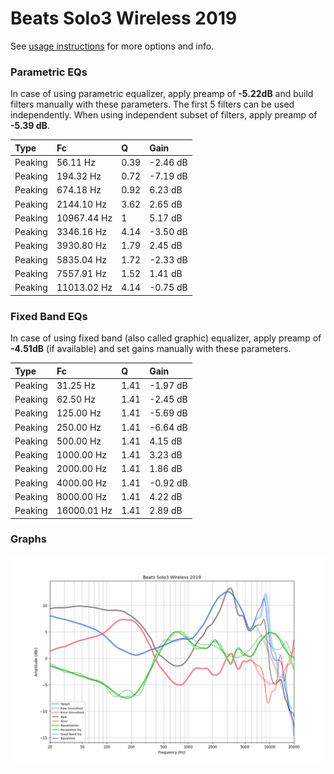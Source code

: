 # Beats Solo3 Wireless 2019
See [usage instructions](https://github.com/jaakkopasanen/AutoEq#usage) for more options and info.

### Parametric EQs
In case of using parametric equalizer, apply preamp of **-5.22dB** and build filters manually
with these parameters. The first 5 filters can be used independently.
When using independent subset of filters, apply preamp of **-5.39 dB**.

| Type    | Fc          |    Q | Gain     |
|:--------|:------------|:-----|:---------|
| Peaking | 56.11 Hz    | 0.39 | -2.46 dB |
| Peaking | 194.32 Hz   | 0.72 | -7.19 dB |
| Peaking | 674.18 Hz   | 0.92 | 6.23 dB  |
| Peaking | 2144.10 Hz  | 3.62 | 2.65 dB  |
| Peaking | 10967.44 Hz | 1    | 5.17 dB  |
| Peaking | 3346.16 Hz  | 4.14 | -3.50 dB |
| Peaking | 3930.80 Hz  | 1.79 | 2.45 dB  |
| Peaking | 5835.04 Hz  | 1.72 | -2.33 dB |
| Peaking | 7557.91 Hz  | 1.52 | 1.41 dB  |
| Peaking | 11013.02 Hz | 4.14 | -0.75 dB |

### Fixed Band EQs
In case of using fixed band (also called graphic) equalizer, apply preamp of **-4.51dB**
(if available) and set gains manually with these parameters.

| Type    | Fc          |    Q | Gain     |
|:--------|:------------|:-----|:---------|
| Peaking | 31.25 Hz    | 1.41 | -1.97 dB |
| Peaking | 62.50 Hz    | 1.41 | -2.45 dB |
| Peaking | 125.00 Hz   | 1.41 | -5.69 dB |
| Peaking | 250.00 Hz   | 1.41 | -6.64 dB |
| Peaking | 500.00 Hz   | 1.41 | 4.15 dB  |
| Peaking | 1000.00 Hz  | 1.41 | 3.23 dB  |
| Peaking | 2000.00 Hz  | 1.41 | 1.86 dB  |
| Peaking | 4000.00 Hz  | 1.41 | -0.92 dB |
| Peaking | 8000.00 Hz  | 1.41 | 4.22 dB  |
| Peaking | 16000.01 Hz | 1.41 | 2.89 dB  |

### Graphs
![](./Beats%20Solo3%20Wireless%202019.png)